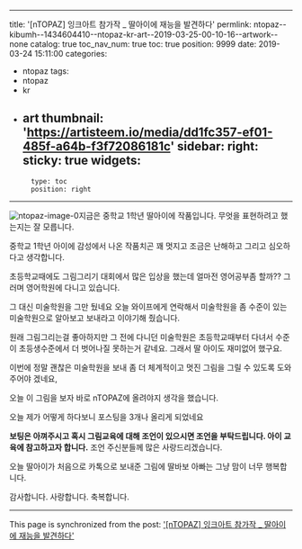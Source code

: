 
---
title: '[nTOPAZ] 잉크아트 참가작 _ 딸아이에 재능을 발견하다'
permlink: ntopaz--kibumh--1434604410--ntopaz-kr-art--2019-03-25-00-10-16--artwork--none
catalog: true
toc_nav_num: true
toc: true
position: 9999
date: 2019-03-24 15:11:00
categories:
- ntopaz
tags:
- ntopaz
- kr
- art
thumbnail: 'https://artisteem.io/media/dd1fc357-ef01-485f-a64b-f3f72086181c'
sidebar:
    right:
        sticky: true
widgets:
    -
        type: toc
        position: right
---


![ntopaz-image-0](https://artisteem.io/media/dd1fc357-ef01-485f-a64b-f3f72086181c)지금은 중학교 1학년 딸아이에 작품입니다. 
무엇을 표현하려고 했는지는 잘 모릅니다.

중학교 1학년 아이에 감성에서 나온 작품치곤
꽤 멋지고 조금은 난해하고 그리고 심오하다고 생각합니다.

초등학교때에도 그림그리기 대회에서 많은 입상을 했는데
얼마전 영어공부좀 할까?? 그러며 영어학원에 다니고 있습니다.

그 대신 미술학원을 그만 뒀네요
오늘 와이프에게 연락해서 미술학원을 좀 수준이 있는 미술학원으로
알아보고 보내라고 이야기해 줬습니다. 

원래 그림그리는걸 좋아하지만 그 전에 다니던 미술학원은
초등학교때부터 다녀서 수준이 초등생수준에서 더 벗어나질 못하는거 
같네요. 그래서 딸 아이도 재미없어 했구요.


이번에 정말 괜찮은 미술학원을 보내 좀 더  체계적이고 
멋진 그림을 그릴 수 있도록 도와 주어야 겠네요,

오늘 이 그림을 보자 바로 nTOPAZ에 올려야지 생각을 했습니다.

오늘 제가 어떻게 하다보니 포스팅을 3개나 올리게 되었네요

**보팅은 아껴주시고  혹시 그림교육에 대해 조언이 있으시면 
조언을 부탁드립니다. 아이 교육에 참고하고자 합니다.**
조언 주신분들께 많은 사랑드리겠습니다. 

오늘 딸아이가 처음으로 카톡으로 보내준 그림에
딸바보 아빠는 그냥 맘이 너무 행복합니다. 

감사합니다. 사랑합니다. 축복합니다.  


- - -

This page is synchronized from the post: ['[nTOPAZ] 잉크아트 참가작 _ 딸아이에 재능을 발견하다'](https://steemit.com/@kibumh/ntopaz--kibumh--1434604410--ntopaz-kr-art--2019-03-25-00-10-16--artwork--none)
